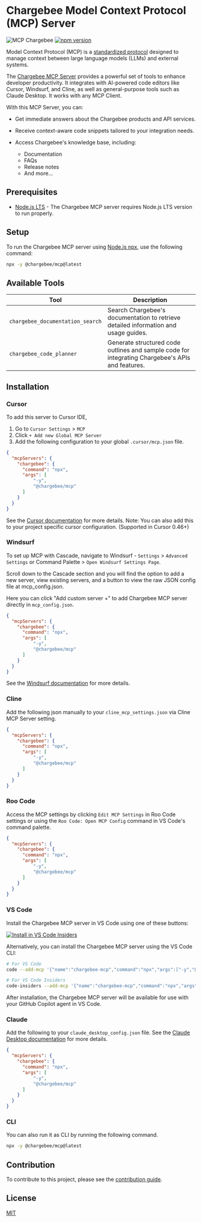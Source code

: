 # Chargebee Model Context Protocol (MCP) Server

![MCP Chargebee](https://img.shields.io/badge/MCP-Chargebee-blue)
[![npm version](https://img.shields.io/npm/v/@chargebee/mcp.svg)](https://www.npmjs.com/package/@chargebee/mcp)

Model Context Protocol (MCP) is a [standardized protocol](https://modelcontextprotocol.io/introduction) designed to manage context between large language models (LLMs) and external systems.

The [Chargebee MCP Server](https://npmjs.com/package/@chargebee/mcp) provides a powerful set of tools to enhance developer productivity. It integrates with AI-powered code editors like Cursor, Windsurf, and Cline, as well as general-purpose tools such as Claude Desktop. It works with any MCP Client.

With this MCP Server, you can:  

- Get immediate answers about the Chargebee products and API services.

- Receive context-aware code snippets tailored to your integration needs.

- Access Chargebee's knowledge base, including:
  - Documentation
  - FAQs
  - Release notes
  - And more...


## Prerequisites

- [Node.js LTS](https://nodejs.org/en/download/) - The Chargebee MCP server requires Node.js LTS version to run properly.

## Setup

To run the Chargebee MCP server using [Node.js npx](https://docs.npmjs.com/cli/v10/commands/npx), use the following command:

```sh
npx -y @chargebee/mcp@latest
```

## Available Tools

| Tool                                 | Description                                                                                      |
| -------------------------------------| -------------------------------------------------------------------------------------------------|
| `chargebee_documentation_search`     | Search Chargebee's documentation to retrieve detailed information and usage guides.              |
| `chargebee_code_planner`             | Generate structured code outlines and sample code for integrating Chargebee's APIs and features. |


## Installation


### Cursor

To add this server to Cursor IDE,

1. Go to `Cursor Settings` > `MCP`
2. Click `+ Add new Global MCP Server`
3. Add the following configuration to your global `.cursor/mcp.json` file.

```json
{
  "mcpServers": {
    "chargebee": {
      "command": "npx",
      "args": [
          "-y",
          "@chargebee/mcp"
      ]
    }
  }
}
```
See the [Cursor documentation](https://docs.cursor.com/context/model-context-protocol) for more details. Note: You can also add this to your project specific cursor configuration. (Supported in Cursor 0.46+) 



### Windsurf

To set up MCP with Cascade, navigate to Windsurf - `Settings` > `Advanced Settings` or Command Palette > `Open Windsurf Settings Page`.

Scroll down to the Cascade section and you will find the option to add a new server, view existing servers, and a button to view the raw JSON config file at mcp_config.json.

Here you can click "Add custom server +" to add Chargebee MCP server directly in `mcp_config.json`.

```json
{
  "mcpServers": {
    "chargebee": {
      "command": "npx",
      "args": [
          "-y",
          "@chargebee/mcp"
      ]
    }
  }
}
```

See the [Windsurf documentation](https://docs.codeium.com/windsurf/mcp) for more details.


### Cline

Add the following json manually to your `cline_mcp_settings.json` via Cline MCP Server setting.

```json
{
  "mcpServers": {
    "chargebee": {
      "command": "npx",
      "args": [
          "-y",
          "@chargebee/mcp"
      ]
    }
  }
}
```

### Roo Code

Access the MCP settings by clicking `Edit MCP Settings` in Roo Code settings or using the `Roo Code: Open MCP Config` command in VS Code's command palette.

```json
{
  "mcpServers": {
    "chargebee": {
      "command": "npx",
      "args": [
          "-y",
          "@chargebee/mcp"
      ]
    }
  }
}
```

### VS Code

Install the Chargebee MCP server in VS Code using one of these buttons:

[<img alt="Install in VS Code Insiders" src="https://img.shields.io/badge/VS_Code_Insiders-VS_Code_Insiders?style=flat-square&label=Install%20Server&color=24bfa5">](https://insiders.vscode.dev/redirect?url=vscode%3Amcp%2Finstall%3F%257B%2522name%2522%253A%2522Chargebee%2520MCP%2522%252C%2522command%2522%253A%2522npx%2522%252C%2522args%2522%253A%255B%2522-y%2522%252C%2522%2540chargebee%252Fmcp%2522%255D%257D)

Alternatively, you can install the Chargebee MCP server using the VS Code CLI:

```bash
# For VS Code
code --add-mcp '{"name":"chargebee-mcp","command":"npx","args":["-y","@chargebee/mcp"]}'
```

```bash
# For VS Code Insiders
code-insiders --add-mcp '{"name":"chargebee-mcp","command":"npx","args":["-y","@chargebee/mcp"]}'
```

After installation, the Chargebee MCP server will be available for use with your GitHub Copilot agent in VS Code.


### Claude

Add the following to your `claude_desktop_config.json` file. See the [Claude Desktop documentation](https://modelcontextprotocol.io/quickstart/user) for more details.

```json
{
  "mcpServers": {
    "chargebee": {
      "command": "npx",
      "args": [
          "-y",
          "@chargebee/mcp"
      ]
    }
  }
}
```


### CLI

You can also run it as CLI by running the following command.

```sh
npx -y @chargebee/mcp@latest
```


## Contribution

To contribute to this project, please see the [contribution guide](CONTRIBUTING.md).

## License

[MIT](https://github.com/chargebee/agentkit/blob/main/LICENSE)
